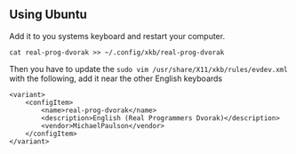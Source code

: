 Using Ubuntu
-----------

Add it to you systems keyboard and restart your computer.

```
cat real-prog-dvorak >> ~/.config/xkb/real-prog-dvorak
```

Then you have to update the `sudo vim /usr/share/X11/xkb/rules/evdev.xml` with the following, add it near the other English keyboards

```
<variant>
    <configItem>
        <name>real-prog-dvorak</name>
        <description>English (Real Programmers Dvorak)</description>
        <vendor>MichaelPaulson</vendor>
    </configItem>
</variant>
```

